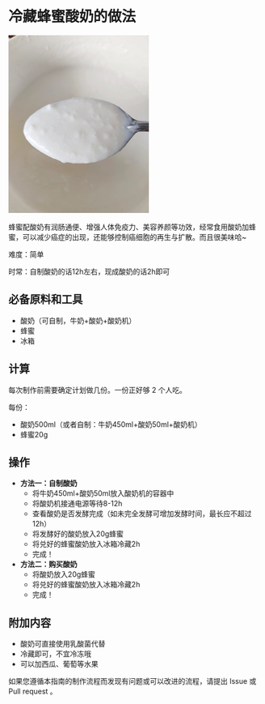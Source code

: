 # 冷藏蜂蜜酸奶的做法

![tea](./image-20220709171819056.png)

蜂蜜配酸奶有润肠通便、增强人体免疫力、美容养颜等功效，经常食用酸奶加蜂蜜，可以减少癌症的出现，还能够控制癌细胞的再生与扩散。而且很美味哈~

难度：简单

时常：自制酸奶的话12h左右，现成酸奶的话2h即可

## 必备原料和工具

- 酸奶（可自制，牛奶+酸奶+酸奶机）
- 蜂蜜
- 冰箱

## 计算

每次制作前需要确定计划做几份。一份正好够 2 个人吃。

每份：

- 酸奶500ml（或者自制：牛奶450ml+酸奶50ml+酸奶机）
- 蜂蜜20g

## 操作

- **方法一：自制酸奶**
  - 将牛奶450ml+酸奶50ml放入酸奶机的容器中
  - 将酸奶机接通电源等待8-12h
  - 查看酸奶是否发酵完成（如未完全发酵可增加发酵时间，最长应不超过12h）
  - 将发酵好的酸奶放入20g蜂蜜
  - 将兑好的蜂蜜酸奶放入冰箱冷藏2h
  - 完成！
- **方法二：购买酸奶**
  - 将酸奶放入20g蜂蜜
  - 将兑好的蜂蜜酸奶放入冰箱冷藏2h
  - 完成！

## 附加内容

- 酸奶可直接使用乳酸菌代替
- 冷藏即可，不宜冷冻哦
- 可以加西瓜、葡萄等水果

如果您遵循本指南的制作流程而发现有问题或可以改进的流程，请提出 Issue 或 Pull request 。

